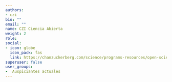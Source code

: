 ```yaml
---
authors:
- czi
bio: ""
email: ""
name: CZI Ciencia Abierta
weight: 2
role: 
social:
- icon: globe
  icon_pack: fas
  link: https://chanzuckerberg.com/science/programs-resources/open-science/
superuser: false
user_groups:
-  Auspiciantes actuales
---
```

